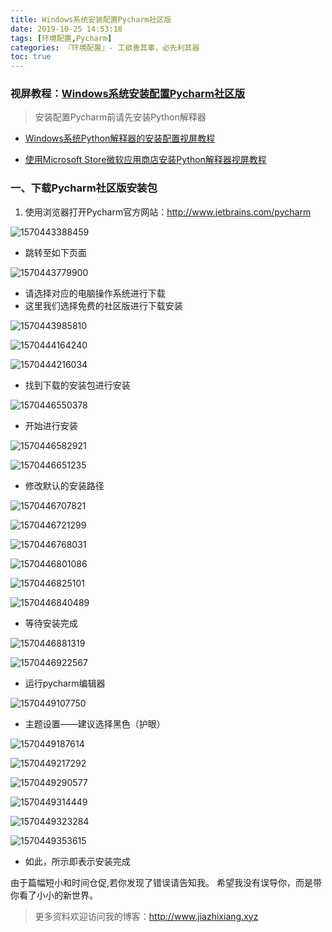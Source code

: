 ```yaml
---
title: Windows系统安装配置Pycharm社区版
date: 2019-10-25 14:53:18
tags: [环境配置,Pycharm]
categories: 『环境配置』- 工欲善其事，必先利其器
toc: true
---
```

### 视屏教程：[Windows系统安装配置Pycharm社区版](https://www.bilibili.com/video/av70541345/)
> 安装配置Pycharm前请先安装Python解释器

- [Windows系统Python解释器的安装配置视屏教程](https://www.bilibili.com/video/av70499867/)

- [使用Microsoft Store微软应用商店安装Python解释器视屏教程](https://www.bilibili.com/video/av70543472/)

### 一、下载Pycharm社区版安装包

1.  使⽤浏览器打开Pycharm官⽅⽹站：http://www.jetbrains.com/pycharm

![1570443388459](../assets/data/Windows系统安装配置Pycharm社区版/1570443388459.png)
<!-- more -->
- 跳转至如下页面

![1570443779900](../assets/data/Windows系统安装配置Pycharm社区版/1570443779900.png)

- 请选择对应的电脑操作系统进行下载
- 这里我们选择免费的社区版进行下载安装

![1570443985810](../assets/data/Windows系统安装配置Pycharm社区版/1570443985810.png)

![1570444164240](../assets/data/Windows系统安装配置Pycharm社区版/1570444164240.png)

![1570444216034](../assets/data/Windows系统安装配置Pycharm社区版/1570444216034.png)

- 找到下载的安装包进行安装

![1570446550378](../assets/data/Windows系统安装配置Pycharm社区版/1570446550378.png)

- 开始进行安装

![1570446582921](../assets/data/Windows系统安装配置Pycharm社区版/1570446582921.png)

![1570446651235](../assets/data/Windows系统安装配置Pycharm社区版/1570446651235.png)

- 修改默认的安装路径

![1570446707821](../assets/data/Windows系统安装配置Pycharm社区版/1570446707821.png)

![1570446721299](../assets/data/Windows系统安装配置Pycharm社区版/1570446721299.png)

![1570446768031](../assets/data/Windows系统安装配置Pycharm社区版/1570446768031.png)

![1570446801086](../assets/data/Windows系统安装配置Pycharm社区版/1570446801086.png)

![1570446825101](../assets/data/Windows系统安装配置Pycharm社区版/1570446825101.png)

![1570446840489](../assets/data/Windows系统安装配置Pycharm社区版/1570446840489.png)

- 等待安装完成

![1570446881319](../assets/data/Windows系统安装配置Pycharm社区版/1570446881319.png)

![1570446922567](../assets/data/Windows系统安装配置Pycharm社区版/1570446922567.png)

- 运行pycharm编辑器

![1570449107750](../assets/data/Windows系统安装配置Pycharm社区版/1570449107750.png)

- 主题设置——建议选择黑色（护眼）

![1570449187614](../assets/data/Windows系统安装配置Pycharm社区版/1570449187614.png)

![1570449217292](../assets/data/Windows系统安装配置Pycharm社区版/1570449217292.png)

![1570449290577](../assets/data/Windows系统安装配置Pycharm社区版/1570449290577.png)

![1570449314449](../assets/data/Windows系统安装配置Pycharm社区版/1570449314449.png)

![1570449323284](../assets/data/Windows系统安装配置Pycharm社区版/1570449323284.png)

![1570449353615](../assets/data/Windows系统安装配置Pycharm社区版/1570449353615.png)

- 如此，所示即表示安装完成


由于篇幅短小和时间仓促,若你发现了错误请告知我。
希望我没有误导你，而是带你看了小小的新世界。

> 更多资料欢迎访问我的博客：http://www.jiazhixiang.xyz
